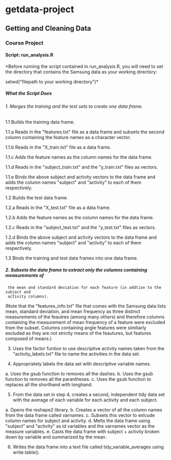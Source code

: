 # getdata-project

## Getting and Cleaning Data 

### Course Project

#### Script: run_analysis.R 

*Before running the script contained in run_analysis.R, you will need to set 
the directory that contains the Samsung data as your working directory: 

setwd("filepath to your working directory")*

##### What the Script Does

###### 1.    Merges the training and the test sets to create one data frame.

1.1   Builds the training data frame.

1.1.a Reads in the "features.txt" file as a data frame and subsets the second
      column containing the feature names as a character vector.
      
1.1.b Reads in the "X_train.txt" file as a data frame.

1.1.c Adds the feature names as the column names for the data frame.

1.1.d Reads in the "subject_train.txt" and the "y_train.txt" files as vectors.

1.1.e Binds the above subject and activity vectors to the data frame and adds the 
      column names "subject" and "activity" to each of them respectively.

1.2   Builds the test data frame.

1.2.a Reads in the "X_test.txt" file as a data frame.

1.2.b Adds the feature names as the column names for the data frame.

1.2.c Reads in the "subject_test.txt" and the "y_test.txt" files as vectors.

1.2.d Binds the above subject and activity vectors to the data frame and adds the 
      column names "subject" and "activity" to each of them respectively.

1.3   Binds the training and test data frames into one data frame.


##### 2.   Subsets the data frame to extract only the columns containing *measurements* of 
     the mean and standard deviation for each feature (in addtion to the subject and 
     activity columns). 

(Note that the "features_info.txt" file that comes with the Samsung data lists mean, 
standard deviation, and mean frequency as three distinct measurements of the feautres 
(among many others) and therefore columns containing the measurement of mean frequency 
of a feature were excluded from the subset. Columns containing angle features were similiarly 
excluded as they are not strictly means of the feautures, but features composed of means.)


3.   Uses the factor funtion to use descriptive activity names taken from the 
     "activity_labels.txt" file to name the activities in the data set.


4.   Appropriately labels the data set with descriptive variable names.

a.   Uses the gsub function to removes all the dashes.
b.   Uses the gsub function to removes all the parantheses.
c.   Uses the gsub function to replaces all the shorthand with longhand.


5.   From the data set in step 4, creates a second, independent tidy data set with the 
     average of each variable for each activity and each subject.

a. Opens the reshape2 library.
b. Creates a vector of all the column names from the data frame called varnames.
c. Subsets this vector to exlcude column names for subject and activity.
d. Melts the data frame using "subject" and "activity" as id variables and the varnames 
   vector as the measure variables.
e. Casts the data frame with subject + activity broken down by variable and summarized 
   by the mean.

6. Writes the data frame into a text file called tidy_variable_averages using write.table().

